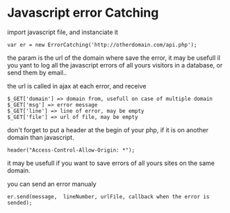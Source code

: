 Javascript error Catching
=========
 import javascript file, and instanciate it
    
    var er = new ErrorCatching('http://otherdomain.com/api.php');

the param is the url of the domain where save the error, it may be usefull il you yant to log all the javascript errors of all yours visitors in a database, or send them by email..

the url is called in ajax at each error, and receive
    
    $_GET['domain'] => domain from, usefull on case of multiple domain
    $_GET['msg'] => error message
    $_GET['line'] => line of error, may be empty
    $_GET['file'] => url of file, may be empty
    
don't forget to put a header at the begin of your php, if it is on another domain than javascript.

    header("Access-Control-Allow-Origin: *"); 

it may be usefull if you want to save errors of all yours sites on the same domain.

you can send an error manualy

    er.send(message,  lineNumber, urlFile, callback when the error is sended); 